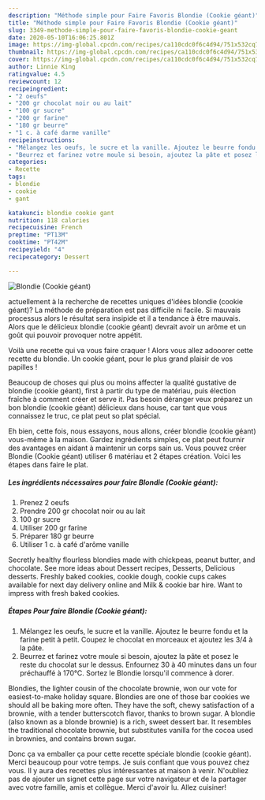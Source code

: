 ```yaml
---
description: "Méthode simple pour Faire Favoris Blondie (Cookie géant)"
title: "Méthode simple pour Faire Favoris Blondie (Cookie géant)"
slug: 3349-methode-simple-pour-faire-favoris-blondie-cookie-geant
date: 2020-05-10T16:06:25.801Z
image: https://img-global.cpcdn.com/recipes/ca110cdc0f6c4d94/751x532cq70/blondie-cookie-geant-photo-principale-de-la-recette.jpg
thumbnail: https://img-global.cpcdn.com/recipes/ca110cdc0f6c4d94/751x532cq70/blondie-cookie-geant-photo-principale-de-la-recette.jpg
cover: https://img-global.cpcdn.com/recipes/ca110cdc0f6c4d94/751x532cq70/blondie-cookie-geant-photo-principale-de-la-recette.jpg
author: Linnie King
ratingvalue: 4.5
reviewcount: 12
recipeingredient:
- "2 oeufs"
- "200 gr chocolat noir ou au lait"
- "100 gr sucre"
- "200 gr farine"
- "180 gr beurre"
- "1 c. à café darme vanille"
recipeinstructions:
- "Mélangez les oeufs, le sucre et la vanille. Ajoutez le beurre fondu et la farine petit à petit. Coupez le chocolat en morceaux et ajoutez les 3/4 à la pâte."
- "Beurrez et farinez votre moule si besoin, ajoutez la pâte et posez le reste du chocolat sur le dessus. Enfournez 30 à 40 minutes dans un four préchauffé à 170°C. Sortez le Blondie lorsqu&#39;il commence à dorer."
categories:
- Recette
tags:
- blondie
- cookie
- gant

katakunci: blondie cookie gant 
nutrition: 118 calories
recipecuisine: French
preptime: "PT13M"
cooktime: "PT42M"
recipeyield: "4"
recipecategory: Dessert

---
```



![Blondie (Cookie géant)](https://img-global.cpcdn.com/recipes/ca110cdc0f6c4d94/751x532cq70/blondie-cookie-geant-photo-principale-de-la-recette.jpg)

actuellement à la recherche de recettes uniques d'idées blondie (cookie géant)? La méthode de préparation est pas difficile ni facile. Si mauvais processus alors le résultat sera insipide et il a tendance à être mauvais. Alors que le délicieux blondie (cookie géant) devrait avoir un arôme et un goût qui pouvoir provoquer notre appétit.

Voilà une recette qui va vous faire craquer ! Alors vous allez adooorer cette recette du blondie. Un cookie géant, pour le plus grand plaisir de vos papilles !

Beaucoup de choses qui plus ou moins affecter la qualité gustative de blondie (cookie géant), first à partir du type de matériau, puis élection fraîche à comment créer et serve it. Pas besoin déranger veux préparez un bon blondie (cookie géant) délicieux dans house, car tant que vous connaissez le truc, ce plat peut so plat spécial.


Eh bien, cette fois, nous essayons, nous allons, créer blondie (cookie géant) vous-même à la maison. Gardez ingrédients simples, ce plat peut fournir des avantages en aidant à maintenir un corps sain us. Vous pouvez créer Blondie (Cookie géant) utiliser 6 matériau et 2 étapes création. Voici les étapes dans faire le plat.

<!--inarticleads1-->

##### Les ingrédients nécessaires pour faire Blondie (Cookie géant):

1. Prenez 2 oeufs
1. Prendre 200 gr chocolat noir ou au lait
1.  100 gr sucre
1. Utiliser 200 gr farine
1. Préparer 180 gr beurre
1. Utiliser 1 c. à café d&#39;arôme vanille


Secretly healthy flourless blondies made with chickpeas, peanut butter, and chocolate. See more ideas about Dessert recipes, Desserts, Delicious desserts. Freshly baked cookies, cookie dough, cookie cups cakes available for next day delivery online and Milk &amp; cookie bar hire. Want to impress with fresh baked cookies. 

<!--inarticleads2-->

##### Étapes Pour faire Blondie (Cookie géant):

1. Mélangez les oeufs, le sucre et la vanille. Ajoutez le beurre fondu et la farine petit à petit. Coupez le chocolat en morceaux et ajoutez les 3/4 à la pâte.
1. Beurrez et farinez votre moule si besoin, ajoutez la pâte et posez le reste du chocolat sur le dessus. Enfournez 30 à 40 minutes dans un four préchauffé à 170°C. Sortez le Blondie lorsqu&#39;il commence à dorer.


Blondies, the lighter cousin of the chocolate brownie, won our vote for easiest-to-make holiday square. Blondies are one of those bar cookies we should all be baking more often. They have the soft, chewy satisfaction of a brownie, with a tender butterscotch flavor, thanks to brown sugar. A blondie (also known as a blonde brownie) is a rich, sweet dessert bar. It resembles the traditional chocolate brownie, but substitutes vanilla for the cocoa used in brownies, and contains brown sugar. 


Donc ça va emballer ça pour cette recette spéciale blondie (cookie géant). Merci beaucoup pour votre temps. Je suis confiant que vous pouvez chez vous. Il y aura des recettes plus  intéressantes at maison à venir. N'oubliez pas de ajouter un signet cette page sur votre navigateur et de la partager avec votre famille, amis et collègue. Merci d'avoir lu. Allez cuisiner!
